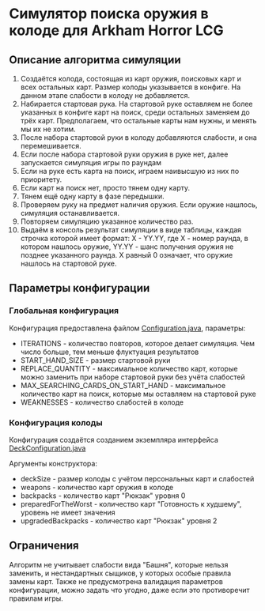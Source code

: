 # Симулятор поиска оружия в колоде для Arkham Horror LCG

## Описание алгоритма симуляции

1. Создаётся колода, состоящая из карт оружия, поисковых карт и всех остальных карт. Размер колоды указывается в конфиге. На данном этапе слабости в колоду не добавляется.
2. Набирается стартовая рука. На стартовой руке оставляем не более указанных в конфиге карт на поиск, среди остальных заменяем до трёх карт. Предполагаем, что остальные карты нам нужны, и менять мы их не хотим.
3. После набора стартовой руки в колоду добавляются слабости, и она перемешивается.
4. Если после набора стартовой руки оружия в руке нет, далее запускается симуляция игры по раундам
5. Если на руке есть карта на поиск, играем наивысшую из них по приоритету.
6. Если карт на поиск нет, просто тянем одну карту.
7. Тянем ещё одну карту в фазе передышки.
8. Проверяем руку на предмет наличия оружия. Если оружие нашлось, симуляция останавливается.
9. Повторяем симуляцию указанное количество раз.
10. Выдаём в консоль результат симуляции в виде таблицы, каждая строчка которой имеет формат: X - YY.YY, где X - номер раунда, в котором нашлось оружие, YY.YY - шанс получения оружия не позднее указанного раунда. X равный 0 означает, что оружие нашлось на стартовой руке.

## Параметры конфигурации

### Глобальная конфигурация

Конфигурация предоставлена файлом [Configuration.java](/src/main/java/org/example/Configuration.java), параметры:

 - ITERATIONS - количество повторов, которое делает симуляция. Чем число больше, тем меньше флуктуация результатов
 - START_HAND_SIZE - размер стартовой руки
 - REPLACE_QUANTITY - максимальное количество карт, которые можно заменить при наборе стартовой руки без учёта слабостей
 - MAX_SEARCHING_CARDS_ON_START_HAND - максимальное количество карт на поиск, которые мы оставляем на стартовой руке
 - WEAKNESSES - количество слабостей в колоде

### Конфигурация колоды

Конфигурация создаётся созданием экземпляра интерфейса [DeckConfiguration.java](/src/main/java/org/example/deck/DeckConfiguration.java)

Аргументы конструктора:
- deckSize - размер колоды с учётом персональных карт и слабостей
- weapons - количество карт оружия в колоде
- backpacks - количество карт "Рюкзак" уровня 0
- preparedForTheWorst - количество карт "Готовность к худшему", уровень не имеет значения
- upgradedBackpacks - количество карт "Рюкзак" уровня 2

## Ограничения

Алгоритм не учитывает слабости вида "Башня", которые нельзя заменить, и нестандартных сыщиков, у которых особые правила замены карт.
Также не предусмотрена валидация параметров конфигурации, можно задать что угодно, даже если это противоречит правилам игры.

